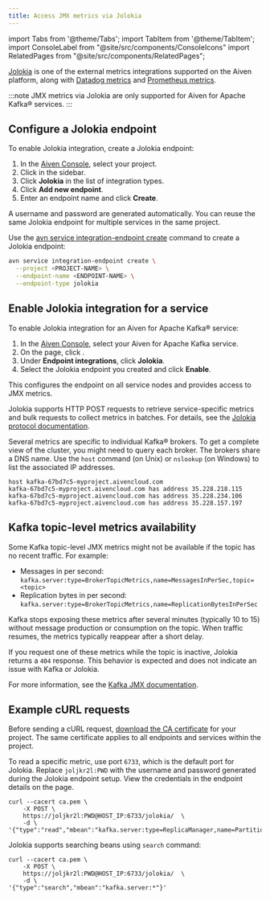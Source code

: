 ```yaml
---
title: Access JMX metrics via Jolokia
---
```


import Tabs from '@theme/Tabs';
import TabItem from '@theme/TabItem';
import ConsoleLabel from "@site/src/components/ConsoleIcons"
import RelatedPages from "@site/src/components/RelatedPages";

[Jolokia](https://jolokia.org/) is one of the external metrics integrations supported on the Aiven platform, along with [Datadog metrics](/docs/integrations/datadog/datadog-metrics) and [Prometheus metrics](/docs/platform/howto/integrations/prometheus-metrics).

:::note
JMX metrics via Jolokia are only supported for Aiven for Apache Kafka® services.
:::

## Configure a Jolokia endpoint

<Tabs groupId="endpoint-creation">
<TabItem value="console" label="Console" default>

To enable Jolokia integration, create a Jolokia endpoint:

1. In the [Aiven Console](https://console.aiven.io/), select your project.
1. Click <ConsoleLabel name="integration endpoints"/> in the sidebar.
1. Click **Jolokia** in the list of integration types.
1. Click **Add new endpoint**.
1. Enter an endpoint name and click **Create**.

A username and password are generated automatically. You can reuse the same Jolokia
endpoint for multiple services in the same project.

</TabItem>
<TabItem value="cli" label="Aiven CLI">

Use the
[avn service integration-endpoint create](/docs/tools/cli/service/integration#avn_service_integration_endpoint_create)
command to create a Jolokia endpoint:

```bash
avn service integration-endpoint create \
  --project <PROJECT-NAME> \
  --endpoint-name <ENDPOINT-NAME> \
  --endpoint-type jolokia
```

</TabItem>
 </Tabs>

## Enable Jolokia integration for a service

To enable Jolokia integration for an Aiven for Apache Kafka® service:

1. In the [Aiven Console](https://console.aiven.io/), select your Aiven for Apache Kafka
   service.
1. On the <ConsoleLabel name="overview" /> page,
   click <ConsoleLabel name="integrations" />.
1. Under **Endpoint integrations**, click **Jolokia**.
1. Select the Jolokia endpoint you created and click **Enable**.

This configures the endpoint on all service nodes and provides access to JMX metrics.

Jolokia supports HTTP POST requests to retrieve service-specific metrics and bulk
requests to collect metrics in batches. For details, see
the [Jolokia protocol documentation](https://jolokia.org/reference/html/manual/jolokia_protocol.html).

Several metrics are specific to individual Kafka® brokers. To get a complete view of
the cluster, you might need to query each broker. The brokers share a DNS name. Use
the `host` command (on Unix) or `nslookup` (on Windows) to list the associated IP
addresses.

```shell
host kafka-67bd7c5-myproject.aivencloud.com
kafka-67bd7c5-myproject.aivencloud.com has address 35.228.218.115
kafka-67bd7c5-myproject.aivencloud.com has address 35.228.234.106
kafka-67bd7c5-myproject.aivencloud.com has address 35.228.157.197
```

## Kafka topic-level metrics availability

Some Kafka topic-level JMX metrics might not be available if the topic has no recent
traffic. For example:

- Messages in per second: `kafka.server:type=BrokerTopicMetrics,name=MessagesInPerSec,topic=<topic>`
- Replication bytes in per second: `kafka.server:type=BrokerTopicMetrics,name=ReplicationBytesInPerSec`

Kafka stops exposing these metrics after several minutes (typically 10 to 15) without
message production or consumption on the topic. When traffic resumes, the metrics
typically reappear after a short delay.

If you request one of these metrics while the topic is inactive, Jolokia returns a `404`
response. This behavior is expected and does not indicate an issue with Kafka or Jolokia.

For more information, see the
[Kafka JMX documentation](https://kafka.apache.org/38/documentation.html#remote_jmx).

## Example cURL requests

Before sending a cURL request,
[download the CA certificate](/docs/platform/concepts/tls-ssl-certificates#download-ca-certificates)
for your project. The same certificate applies to all endpoints and services
within the project.

To read a specific metric, use port `6733`, which is the default port for Jolokia.
Replace `joljkr2l:PWD` with the username and password generated during the Jolokia
endpoint setup. View the credentials in the endpoint details on the
<ConsoleLabel name="integration endpoints"/> page.

```shell
curl --cacert ca.pem \
    -X POST \
    https://joljkr2l:PWD@HOST_IP:6733/jolokia/  \
    -d \
'{"type":"read","mbean":"kafka.server:type=ReplicaManager,name=PartitionCount"}'
```

Jolokia supports searching beans using `search` command:

```shell
curl --cacert ca.pem \
    -X POST \
    https://joljkr2l:PWD@HOST_IP:6733/jolokia/  \
    -d \
'{"type":"search","mbean":"kafka.server:*"}'
```
